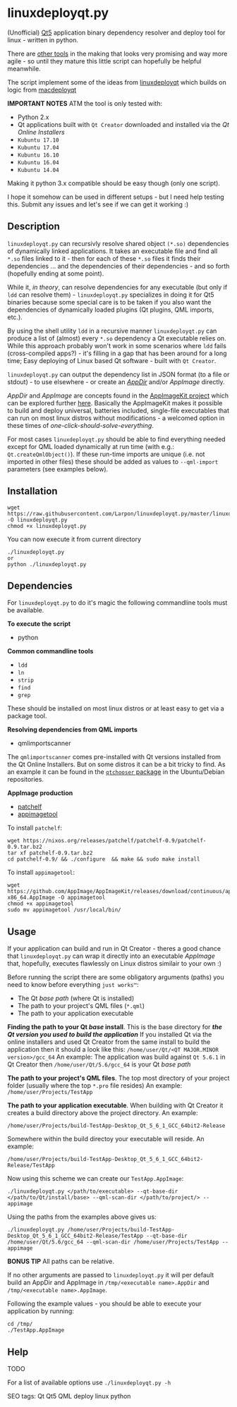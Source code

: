 # linuxdeployqt.py
(Unofficial) [Qt5](//qt.io) application binary dependency resolver and deploy tool for linux - written in python.

There are [other tools](https://github.com/probonopd/linuxdeployqt) in the making that looks very promising and way more agile - so until they mature this little script can hopefully be helpful meanwhile.

The script implement some of the ideas from [linuxdeployqt](https://github.com/probonopd/linuxdeployqt) which builds on logic from [macdeployqt](https://github.com/MaximAlien/macdeployqt)

**IMPORTANT NOTES**
ATM the tool is only tested with:
* Python 2.x
* Qt applications built with `Qt Creator` downloaded and installed via the *Qt Online Installers*
* `Kubuntu 17.10`
* `Kubuntu 17.04`
* `Kubuntu 16.10`
* `Kubuntu 16.04`
* `Kubuntu 14.04`

Making it python 3.x compatible should be easy though (only one script).

I hope it somehow can be used in different setups - but I need help testing this.
Submit any issues and let's see if we can get it working :)

## Description
`linuxdeployqt.py` can recursivly resolve shared object `(*.so)` dependencies of dynamically linked applications.
It takes an executable file and find all `*.so` files linked to it - then for each of these `*.so` files it finds their dependencies ... and the dependencies of their dependencies - and so forth (hopefully ending at some point).

While it, *in theory*, can resolve dependencies for any executable (but only if `ldd` can resolve them) - `linuxdeployqt.py` specializes in doing it for Qt5 binaries because some special care is to be taken if you also want the dependencies of dynamically loaded plugins (Qt plugins, QML imports, etc.).

By using the shell utility `ldd` in a recursive manner `linuxdeployqt.py` can produce a list of (almost) every `*.so` dependency a Qt executable relies on.
While this approach probably won't work in some scenarios where `ldd` fails (cross-compiled apps?) - it's filling in a gap that has been around for a long time; Easy deploying of Linux based Qt software - built with `Qt Creator`.

`linuxdeployqt.py` can output the dependency list in JSON format (to a file or stdout) - to use elsewhere - or create an *[AppDir](http://rox.sourceforge.net/desktop/AppDirs.html)* and/or *AppImage* directly.

*AppDir* and *AppImage* are concepts found in the [AppImageKit project](https://github.com/probonopd/AppImageKit) which can be explored further [here](https://github.com/probonopd/AppImageKit/wiki/AppImageKit-components). Basically the AppImageKit makes it possible to build and deploy universal, batteries included, single-file executables that can run on most linux distros without modifications - a welcomed option in these times of *one-click-should-solve-everything*.

For most cases `linuxdeployqt.py` should be able to find everything needed except for QML loaded dynamically at run time (with e.g.: `Qt.createQmlObject()`). If these run-time imports are unique (i.e. not imported in other files) these should be added as values to `--qml-import` parameters (see examples below).

## Installation
```
wget https://raw.githubusercontent.com/Larpon/linuxdeployqt.py/master/linuxdeployqt.py -O linuxdeployqt.py
chmod +x linuxdeployqt.py
```
You can now execute it from current directory
```
./linuxdeployqt.py
or
python ./linuxdeployqt.py
```

## Dependencies

For `linuxdeployqt.py` to do it's magic the following commandline tools must be available.

**To execute the script**
* python

**Common commandline tools**
* `ldd`
* `ln`
* `strip`
* `find`
* `grep`

These should be installed on most linux distros or at least easy to get via a package tool.

**Resolving dependencies from QML imports**
* qmlimportscanner

The `qmlimportscanner` comes pre-installed with Qt versions installed from the Qt Online Installers. But on some distros it can be a bit tricky to find. As an example it can be found in the [`qtchooser` package](http://packages.ubuntu.com/xenial/all/qtchooser/filelist) in the Ubuntu/Debian repositories.

**AppImage production**
* [patchelf](http://blog.qt.io/blog/2011/10/28/rpath-and-runpath/)
* [appimagetool](https://github.com/probonopd/AppImageKit/)

To install `patchelf`:
```
wget https://nixos.org/releases/patchelf/patchelf-0.9/patchelf-0.9.tar.bz2
tar xf patchelf-0.9.tar.bz2
cd patchelf-0.9/ && ./configure  && make && sudo make install
```

To install `appimagetool`:
```
wget https://github.com/AppImage/AppImageKit/releases/download/continuous/appimagetool-x86_64.AppImage -O appimagetool
chmod +x appimagetool
sudo mv appimagetool /usr/local/bin/
```

## Usage

If your application can build and run in Qt Creator - theres a good chance that `linuxdeployqt.py` can wrap it directly into an executable *AppImage* that, hopefully, executes flawlessly on Linux distros similair to your own :)

Before running the script there are some obligatory arguments (paths) you need to know before everything `just works™`:
* The Qt *base path* (where Qt is installed)
* The path to your project's QML files (`*.qml`)
* The path to your application executable

**Finding the path to your Qt *base* install**. This is the base directory for ***the Qt version you used to build the application***
If you installed Qt via the online installers and used Qt Creator from the same install to build the application then it should a look like this:
`/home/user/Qt/<QT MAJOR.MINOR version>/gcc_64`
An example:
The application was build against `Qt 5.6.1` in Qt Creator then `/home/user/Qt/5.6/gcc_64` is your Qt *base path*

**The path to your project's QML files**. The top most directory of your project folder (usually where the top `*.pro` file resides)
An example:
`/home/user/Projects/TestApp`

**The path to your application executable**. When building with Qt Creator it creates a build directory above the project directory.
An example:
```
/home/user/Projects/build-TestApp-Desktop_Qt_5_6_1_GCC_64bit2-Release
```
Somewhere within the build directoy your executable will reside.
An example:
```
/home/user/Projects/build-TestApp-Desktop_Qt_5_6_1_GCC_64bit2-Release/TestApp
```

Now using this scheme we can create our `TestApp.AppImage`:
```
./linuxdeployqt.py </path/to/executable> --qt-base-dir </path/to/Qt/install/base> --qml-scan-dir </path/to/project/> --appimage
```
Using the paths from the examples above gives us:
```
./linuxdeployqt.py /home/user/Projects/build-TestApp-Desktop_Qt_5_6_1_GCC_64bit2-Release/TestApp --qt-base-dir /home/user/Qt/5.6/gcc_64 --qml-scan-dir /home/user/Projects/TestApp --appimage
```
**BONUS TIP** All paths can be relative.

If no other arguments are passed to `linuxdeployqt.py` it will per default build an AppDir and AppImage in `/tmp/<executable name>.AppDir` and `/tmp/<executable name>.AppImage`.

Following the example values - you should be able to execute your application by running:
```
cd /tmp/
./TestApp.AppImage
```

## Help
TODO

For a list of available options use `./linuxdeployqt.py -h`

SEO tags: Qt Qt5 QML deploy linux python
